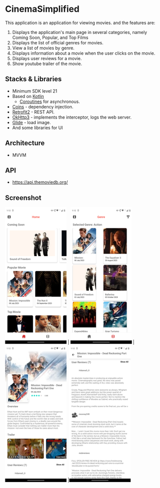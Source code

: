 # CinemaSimplified


This application is an application for viewing movies. and the features are:

1. Displays the application's main page in several categories, namely Coming Soon, Popular, and Top Films
2. Displays the list of official genres for movies.
3. View a list of movies by genre.
4. Displays information about a movie when the user clicks on the movie.
5. Displays user reviews for a movie.
6. Show youtube trailer of the movie.

## Stacks & Libraries

- Minimum SDK level 21
- Based on [Kotlin](https://kotlinlang.org/)
    + [Coroutines](https://github.com/Kotlin/kotlinx.coroutines) for asynchronous.
- [Coins](https://github.com/InsertKoinIO/coins) - dependency injection.
- [Retrofit2](https://github.com/square/retrofit) - REST API.
- [OkHttp3](https://github.com/square/okhttp) - implements the interceptor, logs the web server.
- [Glide](https://github.com/bumptech/glide) - load image.
- And some libraries for UI

## Architecture

- MVVM

## API

- https://api.themoviedb.org/

## Screenshot
 
<img src="https://github.com/PSY8998/CinemaSimplified/blob/master/assets/Screenshot_20231019-131223.png" width="200">   |  <img src="https://github.com/PSY8998/CinemaSimplified/blob/master/assets/Screenshot_20231019-131228.png" width="200">   | <img 
src="https://github.com/PSY8998/CinemaSimplified/blob/master/assets/Screenshot_20231019-131237.png" width="200">   |<img 
src="https://github.com/PSY8998/CinemaSimplified/blob/master/assets/Screenshot_20231019-131243.png" width="200">


